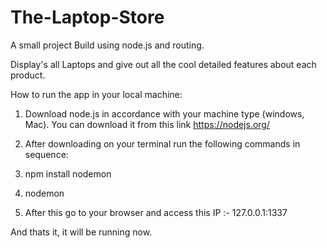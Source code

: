 # The-Laptop-Store

A small project Build using node.js and routing. 

Display's all Laptops and give out all the cool detailed features about each product.

How to run the app in your local machine:

1. Download node.js in accordance with your machine type (windows, Mac). You can download it from this link https://nodejs.org/

2. After downloading on your terminal run the following commands in sequence:

1. npm install nodemon

2. nodemon

3. After this go to your browser and access this IP :- 127.0.0.1:1337

And thats it, it will be running now.

